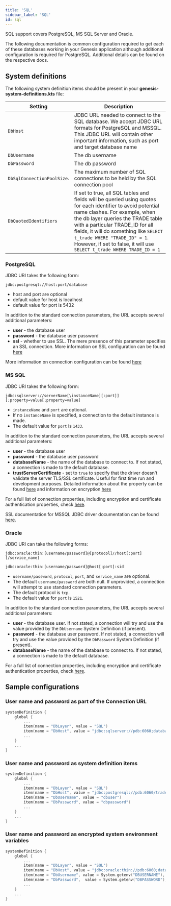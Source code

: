 ```yaml
---
title: 'SQL'
sidebar_label: 'SQL'
id: sql
---
```


SQL support covers PostgreSQL, MS SQL Server and Oracle.

The following documentation is common configuration required to get each of these databases working in your Genesis application although additional configuration is required for PostgreSQL. Additional details can be found on the respective docs.

## System definitions

The following system definition items should be present in your **genesis-system-definitions.kts** file:


| Setting   | Description   |  
|----------|-------------|
| `DbHost` | JDBC URL needed to connect to the SQL database. We accept JDBC URL formats for PostgreSQL and MSSQL. This JDBC URL will contain other important information, such as port and target database name |
| `DbUsername` | The db username |  
| `DbPassword` | The db password |
|`DbSqlConnectionPoolSize`.| The maximum number of SQL connections to be held by the SQL connection pool |  
| `DbQuotedIdentifiers` | If set to true, all SQL tables and fields will be queried using quotes for each identifier to avoid potential name clashes. For example, when the db layer queries the TRADE table with a particular TRADE_ID for all fields, it will do something like `SELECT t_trade WHERE "TRADE_ID" = 1`. However, if set to false, it will use `SELECT t_trade WHERE TRADE_ID = 1` |  

### PostgreSQL

JDBC URI takes the following form:

`jdbc:postgresql://host:port/database`

- host and port are optional
- default value for host is localhost
- default value for port is 5432

In addition to the standard connection parameters, the URL accepts several additional parameters:

- **user** - the database user
- **password** - the database user password
- **ssl** - whether to use SSL. The mere presence of this parameter specifies an SSL connection. More information on SSL configuration can be found [here](https://jdbc.postgresql.org/documentation/head/ssl-client.html)

More information on connection configuration can be found [here](https://jdbc.postgresql.org/documentation/head/connect.html)

### MS SQL

JDBC URI takes the following form:

`jdbc:sqlserver://serverName[\instanceName][:port]][;property=value[;property=value]`

- `instanceName` and `port` are optional. 
- If no `instanceName` is specified, a connection to the default instance is made.
- The default value for `port` is `1433`. 

In addition to the standard connection parameters, the URL accepts several additional parameters:
- **user** - the database user
- **password** - the database user password
- **databaseName** - the name of the database to connect to. If not stated, a connection is made to the default database.
- **trustServerCertificate** - set to `true` to specify that the driver doesn't validate the server TLS/SSL certificate. Useful for first time run and development purposes. Detailed information about the property can be found [here](https://docs.microsoft.com/en-us/sql/connect/jdbc/setting-the-connection-properties?view=sql-server-ver15) and information on encryption [here](https://docs.microsoft.com/en-us/sql/connect/jdbc/understanding-ssl-support?view=sql-server-ver15)

For a full list of connection properties, including encryption and certificate authentication properties, check [here](https://docs.microsoft.com/en-us/sql/connect/jdbc/setting-the-connection-properties?view=sql-server-ver15).

SSL documentation for MSSQL JDBC driver documentation can be found [here](https://github.com/Microsoft/mssql-jdbc/wiki/SSLProtocol).

### Oracle

JDBC URI can take the following forms:

`jdbc:oracle:thin:[username/password]@[protocol]//host[:port][/service_name]`

`jdbc:oracle:thin:[username/password]@host[:port]:sid`

- `username/password`, `protocol`, `port`, and `service_name` are optional. 
- The default `username/password` are both null. If unprovided, a connection will attempt to use standard connection parameters.
- The default protocol is `tcp`.
- The default value for `port` is `1521`. 

In addition to the standard connection parameters, the URL accepts several additional parameters:
- **user** - the database user. If not stated, a connection will try and use the value provided by the `DbUsername` System Definition (if present).
- **password** - the database user password. If not stated, a connection will try and use the value provided by the `DbPassword` System Definition (if present).
- **databaseName** - the name of the database to connect to. If not stated, a connection is made to the default database.

For a full list of connection properties, including encryption and certificate authentication properties, check [here](https://docs.oracle.com/en/database/oracle/oracle-database/21/jjdbc/JDBC-standards-support.html).

## Sample configurations

### User name and password as part of the Connection URL

```kotlin
systemDefinition {
    global {
        ...
        item(name = "DbLayer", value = "SQL")
        item(name = "DbHost", value = "jdbc:sqlserver://pdb:6060;databaseName=trades;user=MyUserName;password=dbpassword;")
        ...
    }    
    ...
}
```

### User name and password as system definition items

```kotlin
systemDefinition {
    global {
        ...
        item(name = "DbLayer", value = "SQL")
        item(name = "DbHost", value = "jdbc:postgresql://pdb:6060/trades")
        item(name = "DbUsername", value = "dbuser")
        item(name = "DbPassword", value = "dbpassword")
        ...
    }
    ...
}
```

### User name and password as encrypted system environment variables

```kotlin
systemDefinition {
    global {
        ...
        item(name = "DbLayer", value = "SQL")
        item(name = "DbHost", value = "jdbc:oracle:thin://pdb:6060;databaseName=trades")
        item(name = "DbUsername", value = System.getenv("DBUSERNAME"), encrypted = true)
        item(name = "DbPassword",  value = System.getenv("DBPASSWORD"), encrypted = true)
        ...
    }
    ...
}
```